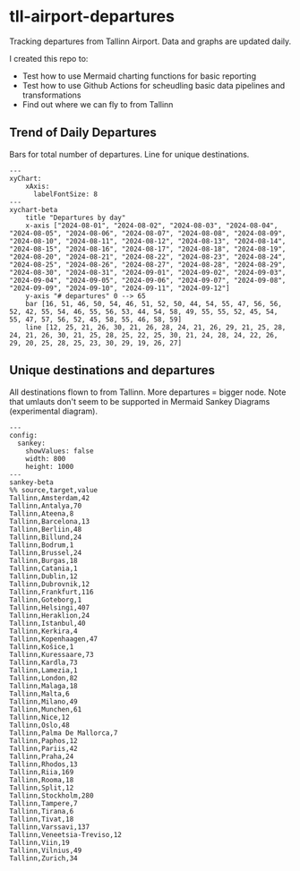 # tll-airport-departures

Tracking departures from Tallinn Airport. Data and graphs are updated daily.

I created this repo to:
- Test how to use Mermaid charting functions for basic reporting
- Test how to use Github Actions for scheudling basic data pipelines and transformations
- Find out where we can fly to from Tallinn

## Trend of Daily Departures

Bars for total number of departures. Line for unique destinations.

```mermaid
---
xyChart:
    xAxis:
      labelFontSize: 8
---
xychart-beta
    title "Departures by day"
    x-axis ["2024-08-01", "2024-08-02", "2024-08-03", "2024-08-04", "2024-08-05", "2024-08-06", "2024-08-07", "2024-08-08", "2024-08-09", "2024-08-10", "2024-08-11", "2024-08-12", "2024-08-13", "2024-08-14", "2024-08-15", "2024-08-16", "2024-08-17", "2024-08-18", "2024-08-19", "2024-08-20", "2024-08-21", "2024-08-22", "2024-08-23", "2024-08-24", "2024-08-25", "2024-08-26", "2024-08-27", "2024-08-28", "2024-08-29", "2024-08-30", "2024-08-31", "2024-09-01", "2024-09-02", "2024-09-03", "2024-09-04", "2024-09-05", "2024-09-06", "2024-09-07", "2024-09-08", "2024-09-09", "2024-09-10", "2024-09-11", "2024-09-12"]
    y-axis "# departures" 0 --> 65
    bar [16, 51, 46, 50, 54, 46, 51, 52, 50, 44, 54, 55, 47, 56, 56, 52, 42, 55, 54, 46, 55, 56, 53, 44, 54, 58, 49, 55, 55, 52, 45, 54, 55, 47, 57, 56, 52, 45, 58, 55, 46, 58, 59]
    line [12, 25, 21, 26, 30, 21, 26, 28, 24, 21, 26, 29, 21, 25, 28, 24, 21, 26, 30, 21, 25, 28, 25, 22, 25, 30, 21, 24, 28, 24, 22, 26, 29, 20, 25, 28, 25, 23, 30, 29, 19, 26, 27]
```


## Unique destinations and departures

All destinations flown to from Tallinn. More departures = bigger node.
Note that umlauts don't seem to be supported in Mermaid Sankey Diagrams (experimental diagram).

```mermaid
---
config:
  sankey:
    showValues: false
    width: 800
    height: 1000
---
sankey-beta
%% source,target,value
Tallinn,Amsterdam,42
Tallinn,Antalya,70
Tallinn,Ateena,8
Tallinn,Barcelona,13
Tallinn,Berliin,48
Tallinn,Billund,24
Tallinn,Bodrum,1
Tallinn,Brussel,24
Tallinn,Burgas,18
Tallinn,Catania,1
Tallinn,Dublin,12
Tallinn,Dubrovnik,12
Tallinn,Frankfurt,116
Tallinn,Goteborg,1
Tallinn,Helsingi,407
Tallinn,Heraklion,24
Tallinn,Istanbul,40
Tallinn,Kerkira,4
Tallinn,Kopenhaagen,47
Tallinn,Košice,1
Tallinn,Kuressaare,73
Tallinn,Kardla,73
Tallinn,Lamezia,1
Tallinn,London,82
Tallinn,Malaga,18
Tallinn,Malta,6
Tallinn,Milano,49
Tallinn,Munchen,61
Tallinn,Nice,12
Tallinn,Oslo,48
Tallinn,Palma De Mallorca,7
Tallinn,Paphos,12
Tallinn,Pariis,42
Tallinn,Praha,24
Tallinn,Rhodos,13
Tallinn,Riia,169
Tallinn,Rooma,18
Tallinn,Split,12
Tallinn,Stockholm,280
Tallinn,Tampere,7
Tallinn,Tirana,6
Tallinn,Tivat,18
Tallinn,Varssavi,137
Tallinn,Veneetsia-Treviso,12
Tallinn,Viin,19
Tallinn,Vilnius,49
Tallinn,Zurich,34


```
